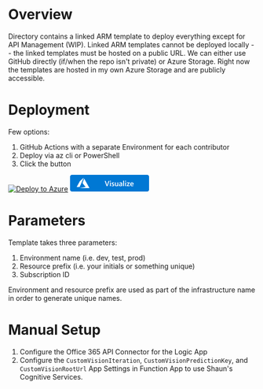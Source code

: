 # Overview
Directory contains a linked ARM template to deploy everything except for API Management (WIP). 
Linked ARM templates cannot be deployed locally -- the linked templates must be hosted on a public URL. 
We can either use GitHub directly (if/when the repo isn't private) or Azure Storage. Right now the templates are hosted in my own Azure Storage and are publicly accessible.

# Deployment
Few options:
1. GitHub Actions with a separate Environment for each contributor
2. Deploy via az cli or PowerShell
3. Click the button

[![Deploy to Azure](https://aka.ms/deploytoazurebutton)](https://portal.azure.com/#create/Microsoft.Template/uri/https%3A%2F%2Fraw.githubusercontent.com%2Fmullis623%2FiPaaSDemo%2Fmain%2FArmTemplates%2FdeployTemplate.json)
<a href="http://armviz.io/#/?load=https%3A%2F%2Fpythondjangodemo.blob.core.windows.net%2Fazuretemplates%2FdeployTemplate.json" target="_blank">
    <img src="https://raw.githubusercontent.com/Azure/azure-quickstart-templates/master/1-CONTRIBUTION-GUIDE/images/visualizebutton.png"/>
</a>


# Parameters
Template takes three parameters:
1. Environment name (i.e. dev, test, prod)
2. Resource prefix (i.e. your initials or something unique)
3. Subscription ID

Environment and resource prefix are used as part of the infrastructure name in order to generate unique names.

# Manual Setup
1. Configure the Office 365 API Connector for the Logic App
2. Configure the `CustomVisionIteration`, `CustomVisionPredictionKey`, and `CustomVisionRootUrl` App Settings in Function App to use Shaun's Cognitive Services.
